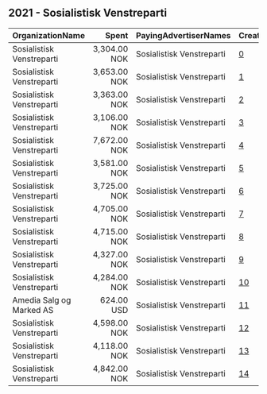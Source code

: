 ## 2021 - Sosialistisk Venstreparti 
|OrganizationName|Spent|PayingAdvertiserNames|CreativeUrls|Impressions|Genders|AgeBrackets|CountryCodes|BillingAddresses|CandidateBallotInformation|
|:---|---:|:---|:---|---:|:---|:---|:---|:---|:---|
|Sosialistisk Venstreparti|3,304.00 NOK|Sosialistisk Venstreparti|[0](https://www.snap.com/political-ads/asset/7c5042719f431696e59fd997bc8c7212884e39dbaaeaa2d8a9f49bfa8d515cd8?mediaType=mp4)|155,553||18-45|norway|"Hagegata 22,Oslo,0653,NO"||
|Sosialistisk Venstreparti|3,653.00 NOK|Sosialistisk Venstreparti|[1](https://www.snap.com/political-ads/asset/8c09bfa907320ccd53ae6e92bb93111fe063f3d6c8064759b873eae1c532de77?mediaType=mp4)|140,578||18-45|norway|"Hagegata 22,Oslo,0653,NO"||
|Sosialistisk Venstreparti|3,363.00 NOK|Sosialistisk Venstreparti|[2](https://www.snap.com/political-ads/asset/15f5eb2767f0c83c360cbc68eade31f0b043cffed3837225272e2005e948019d?mediaType=mp4)|134,050||18-45|norway|"Hagegata 22,Oslo,0653,NO"||
|Sosialistisk Venstreparti|3,106.00 NOK|Sosialistisk Venstreparti|[3](https://www.snap.com/political-ads/asset/e79a90b25ba74444be5387f417ba717548a18dab7833d757f12a940a7294b60c?mediaType=mp4)|146,082||18-45|norway|"Hagegata 22,Oslo,0653,NO"||
|Sosialistisk Venstreparti|7,672.00 NOK|Sosialistisk Venstreparti|[4](https://www.snap.com/political-ads/asset/3a51f57d28a11f93c1f6469b3b112d7b7dbbd4fb1faebd6aea43c9a522483fa5?mediaType=mp4)|283,973||18-45|norway|"Hagegata 22,Oslo,0653,NO"||
|Sosialistisk Venstreparti|3,581.00 NOK|Sosialistisk Venstreparti|[5](https://www.snap.com/political-ads/asset/2df8ef8a2549b37dd1f4efe1f7f184ea7e50c877ff2935b4aae666f9098b3c03?mediaType=mp4)|144,583||18-45|norway|"Hagegata 22,Oslo,0653,NO"||
|Sosialistisk Venstreparti|3,725.00 NOK|Sosialistisk Venstreparti|[6](https://www.snap.com/political-ads/asset/7490f98f835a6e0a1dc5dc271b92d2f350341dcb81e1e9291981138b4665bd5a?mediaType=mp4)|147,478||18-45|norway|"Hagegata 22,Oslo,0653,NO"||
|Sosialistisk Venstreparti|4,705.00 NOK|Sosialistisk Venstreparti|[7](https://www.snap.com/political-ads/asset/116cb8d94209537203df1b2cec96c89a4ebc8ae9d90736ac9b3750382e676f9a?mediaType=mp4)|222,820||18-45|norway|"Hagegata 22,Oslo,0653,NO"||
|Sosialistisk Venstreparti|4,715.00 NOK|Sosialistisk Venstreparti|[8](https://www.snap.com/political-ads/asset/d897d6435de3ec73eeb0eac29597c816cae1c82a00b6bd31a0234ff7f17fefff?mediaType=mp4)|187,120||18-45|norway|"Hagegata 22,Oslo,0653,NO"||
|Sosialistisk Venstreparti|4,327.00 NOK|Sosialistisk Venstreparti|[9](https://www.snap.com/political-ads/asset/858c13d0e1f800db0e50653699d32770f167a2dabb93c1392f48b7cd16634f61?mediaType=mp4)|174,703||18-45|norway|"Hagegata 22,Oslo,0653,NO"||
|Sosialistisk Venstreparti|4,284.00 NOK|Sosialistisk Venstreparti|[10](https://www.snap.com/political-ads/asset/30fa773a9d565d493855b5136e22cf936049939e82c8a3a5c04a4886b132e616?mediaType=mp4)|203,215||18-45|norway|"Hagegata 22,Oslo,0653,NO"||
|Amedia Salg og Marked AS|624.00 USD|Sosialistisk Venstreparti|[11](https://www.snap.com/political-ads/asset/b1cd042e3cddcc457c884cc0dc859d0981ae851b2ba5f0a6da9a47f03298264d?mediaType=mp4)|79,416||18+|norway|NO||
|Sosialistisk Venstreparti|4,598.00 NOK|Sosialistisk Venstreparti|[12](https://www.snap.com/political-ads/asset/9db6496f2bc7d7a596d64a3cbd412e4d31e6c6474f4d715bd5db612471d0f07c?mediaType=mp4)|218,828||18-45|norway|"Hagegata 22,Oslo,0653,NO"||
|Sosialistisk Venstreparti|4,118.00 NOK|Sosialistisk Venstreparti|[13](https://www.snap.com/political-ads/asset/e4f7fc225f40500b596a13698417c7a8ce4511c4bbc4bab29132544b295e9543?mediaType=mp4)|163,481||18-45|norway|"Hagegata 22,Oslo,0653,NO"||
|Sosialistisk Venstreparti|4,842.00 NOK|Sosialistisk Venstreparti|[14](https://www.snap.com/political-ads/asset/16153275c021efbb46315f867c0c67401690eb23649b630ba4ee8dce84c0e3a0?mediaType=mp4)|185,782||18-45|norway|"Hagegata 22,Oslo,0653,NO"||

